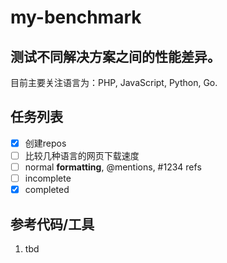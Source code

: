 my-benchmark
============

## 测试不同解决方案之间的性能差异。

目前主要关注语言为：PHP, JavaScript, Python, Go.

任务列表
-------
- [x] 创建repos
- [ ] 比较几种语言的网页下载速度
- [ ] normal **formatting**, @mentions, #1234 refs
- [ ] incomplete
- [x] completed

参考代码/工具
------------
1. tbd
